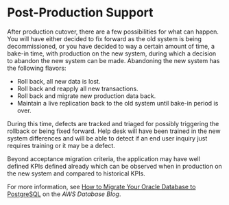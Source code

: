 # Post\-Production Support<a name="chap-oracle-postgresql.migration-process.post-production"></a>

After production cutover, there are a few possibilities for what can happen\. You will have either decided to fix forward as the old system is being decommissioned, or you have decided to way a certain amount of time, a bake\-in time, with production on the new system, during which a decision to abandon the new system can be made\. Abandoning the new system has the following flavors:
+ Roll back, all new data is lost\.
+ Roll back and reapply all new transactions\.
+ Roll back and migrate new production data back\.
+ Maintain a live replication back to the old system until bake\-in period is over\.

During this time, defects are tracked and triaged for possibly triggering the rollback or being fixed forward\. Help desk will have been trained in the new system differences and will be able to detect if an end user inquiry just requires training or it may be a defect\.

Beyond acceptance migration criteria, the application may have well defined KPIs defined already which can be observed when in production on the new system and compared to historical KPIs\.

For more information, see [How to Migrate Your Oracle Database to PostgreSQL](https://aws.amazon.com/blogs/database/how-to-migrate-your-oracle-database-to-postgresql/) on the *AWS Database Blog*\.